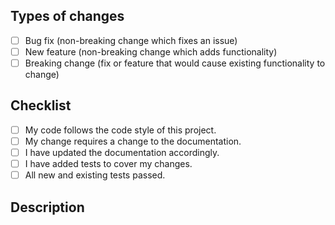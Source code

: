 ## Types of changes

<!--
What types of changes does your code introduce? Put an `x` in all the boxes that apply
 -->

- [ ] Bug fix (non-breaking change which fixes an issue)
- [ ] New feature (non-breaking change which adds functionality)
- [ ] Breaking change (fix or feature that would cause existing functionality to change)

## Checklist

<!--
Go over all the following points, and put an `x` in all the boxes that apply.
If you're unsure about any of these, don't hesitate to ask. We're here to help!
-->

- [ ] My code follows the code style of this project.
- [ ] My change requires a change to the documentation.
- [ ] I have updated the documentation accordingly.
- [ ] I have added tests to cover my changes.
- [ ] All new and existing tests passed.

## Description

<!--
Describe your changes here as well and any potential areas of interest you may wish to draw attention to
-->




<!--
PR Template copied(and modified) from: https://github.com/h5bp/html5-boilerplate/blob/master/.github/PULL_REQUEST_TEMPLATE.md
-->
